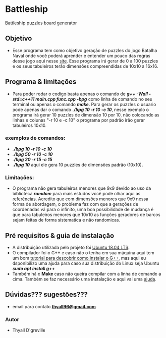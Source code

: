 # Battleship
Battleship puzzles board generator 


## Objetivo
- Esse programa tem como objetivo geração de puzzles do jogo Batalha Naval onde você poderá aprender e entender um pouco das regras desse jogo aqui nesse [site](https://en.wikipedia.org/wiki/Battleship_(puzzle)). Esse programa irá gerar de 0 a 100 puzzles e os seus tabuleiros terão dimensões compreendidas de 10x10 a 16x16.

## Programa & limitações
- Para poder rodar o codigo basta apenas o comando de **_g++ -Wall -std=c++11 main.cpp func.cpp -bpg_** como linha de comando no seu terminal
ou apenas o comando **_make_**. Para gerar os puzzles o usuario pode apenas dar o comando **_./bpg 10 -r 10 -c 10_**, nesse exemplo o programa irá gerar 10 puzzles de dimensão 10 por 10, não colocando as linhas e colunas "-r 10 e -c 10" o programa por padrão irão gerar tabuleiros 10x10.

### exemplos de comandos:
* **_./bpg 10 -r 10 -c 10_**
* **_./bpg 50 -r 10 -c 10_**
* **_./bpg 20 -r 15 -c 15_**
* **_./bpg 10_** aqui ele gera 10 puzzles de dimensões padrão (10x10).

### Limitações:
- O programa não gera tabuleiros menores que 9x9 devido ao uso da biblioteca **_ramdom_** para mais estudos você pode olhar aqui as [referências](http://www.cplusplus.com/reference/random/). Acredito que com dimensões menores que 9x9 nessa forma de abordagem, o problema faz com que a gerações de coordenadas vá para o infinito, uma boa possibilidade de mudança é que para tabuleiros menores que 10x10 as funções geradores de barcos sejam feitas de forma sistematica e não randomicas.

## Pré requisitos & guia de instalação
- A distribuição utilizada pelo projeto foi [Ubuntu 18.04 LTS](https://ubuntu.com/download/desktop).
- O compilador foi o G++ e caso não o tenha em sua máquina aqui tem um bom [tutorial para descobrir como instalar o G++.](https://stackoverflow.com/questions/46254629/how-can-install-cpp-compiler-on-ubuntu-terminal) mas aqui eu dsponibilizo uma ajuda para caso sua distribuição do Linux seja Ubuntu **_sudo apt install g++_**
- Também há o **Make** caso não queira compilar com a linha de comando a cima. Também se faz necessário uma instalação e aqui vai uma [ajuda](https://www.cyberciti.biz/faq/howto-installing-gnu-c-compiler-development-environment-on-ubuntu/).

## Dúvidas??? sugestões???
- email para contato **thyall96@gmail.com**

### Autor
  - Thyall D'greville
